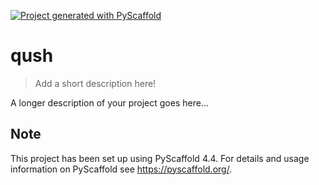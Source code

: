 <!-- These are examples of badges you might want to add to your README:
     please update the URLs accordingly

[![Built Status](https://api.cirrus-ci.com/github/<USER>/qush.svg?branch=main)](https://cirrus-ci.com/github/<USER>/qush)
[![ReadTheDocs](https://readthedocs.org/projects/qush/badge/?version=latest)](https://qush.readthedocs.io/en/stable/)
[![Coveralls](https://img.shields.io/coveralls/github/<USER>/qush/main.svg)](https://coveralls.io/r/<USER>/qush)
[![PyPI-Server](https://img.shields.io/pypi/v/qush.svg)](https://pypi.org/project/qush/)
[![Conda-Forge](https://img.shields.io/conda/vn/conda-forge/qush.svg)](https://anaconda.org/conda-forge/qush)
[![Monthly Downloads](https://pepy.tech/badge/qush/month)](https://pepy.tech/project/qush)
[![Twitter](https://img.shields.io/twitter/url/http/shields.io.svg?style=social&label=Twitter)](https://twitter.com/qush)
-->

[![Project generated with PyScaffold](https://img.shields.io/badge/-PyScaffold-005CA0?logo=pyscaffold)](https://pyscaffold.org/)

# qush

> Add a short description here!

A longer description of your project goes here...


<!-- pyscaffold-notes -->

## Note

This project has been set up using PyScaffold 4.4. For details and usage
information on PyScaffold see https://pyscaffold.org/.
